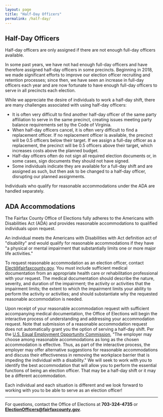 ```yaml
---
layout: page
title: "Half-Day Officers"
permalink: /half-day/
---
```


## Half-Day Officers

Half-day officers are only assigned if there are not enough full-day officers available.

In some past years, we have not had enough full-day officers and have therefore assigned half-day officers in some precincts. Beginning in 2018, we made significant efforts to improve our election officer recruiting and retention processes; since then, we have seen an increase in full-day officers each year and are now fortunate to have enough full-day officers to serve in all precincts each election.

While we appreciate the desire of individuals to work a half-day shift, there are many challenges associated with using half-day officers:

- It is often very difficult to find another half-day officer of the same party affiliation to serve in the same precinct, creating issues meeting party balance requirements set by the Code of Virginia.
- When half-day officers cancel, it is often very difficult to find a replacement officer. If no replacement officer is available, the precinct will be 0.5 officers below their target. If we assign a full-day officer as a replacement, the precinct will be 0.5 officers above their target, which increases costs above the planned budget.
- Half-day officers often do not sign all required election documents or, in some cases, sign documents they should not have signed.
- Some individuals indicate they are available for a full-day shift and are assigned as such, but then ask to be changed to a half-day officer, disrupting our planned assignments.

Individuals who qualify for reasonable accommodations under the ADA are handled separately.

## ADA Accommodations

The Fairfax County Office of Elections fully adheres to the Americans with Disabilities Act (ADA) and provides reasonable accommodations to qualified individuals upon request.

An individual meets the Americans with Disabilities with Act definition act of "disability" and would qualify for reasonable accommodations if they have "a physical or mental impairment that substantially limits one or more major life activities."

To request reasonable accommodation as an election officer, contact [Elect@fairfaxcounty.gov](mailto:Elect@fairfaxcounty.gov). You must include sufficient medical documentation from an appropriate health care or rehabilitation professional with your request. The medical documentation should describe the nature, severity, and duration of the impairment; the activity or activities that the impairment limits; the extent to which the impairment limits your ability to perform the activity or activities; and should substantiate why the requested reasonable accommodation is needed.

Upon receipt of your reasonable accommodation request with sufficient accompanying medical documentation, the Office of Elections will begin the interactive process of understanding and addressing your accommodation request. Note that submission of a reasonable accommodation request does not automatically grant you the option of serving a half-day shift. Per the [U.S. Equal Employment Opportunity Commission](https://www.eeoc.gov/laws/guidance/enforcement-guidance-reasonable-accommodation-and-undue-hardship-under-ada), "The employer may choose among reasonable accommodations as long as the chosen accommodation is effective. Thus, as part of the interactive process, the employer may offer alternative suggestions for reasonable accommodations and discuss their effectiveness in removing the workplace barrier that is impeding the individual with a disability." We will seek to work with you to identify the best accommodation that will allow you to perform the essential functions of being an election officer. That may be a half-day shift or it may be a different accommodation.

Each individual and each situation is different and we look forward to working with you to be able to serve as an election officer!

---

For questions, contact the Office of Elections at **703-324-4735** or **ElectionOfficers@fairfaxcounty.gov**.
